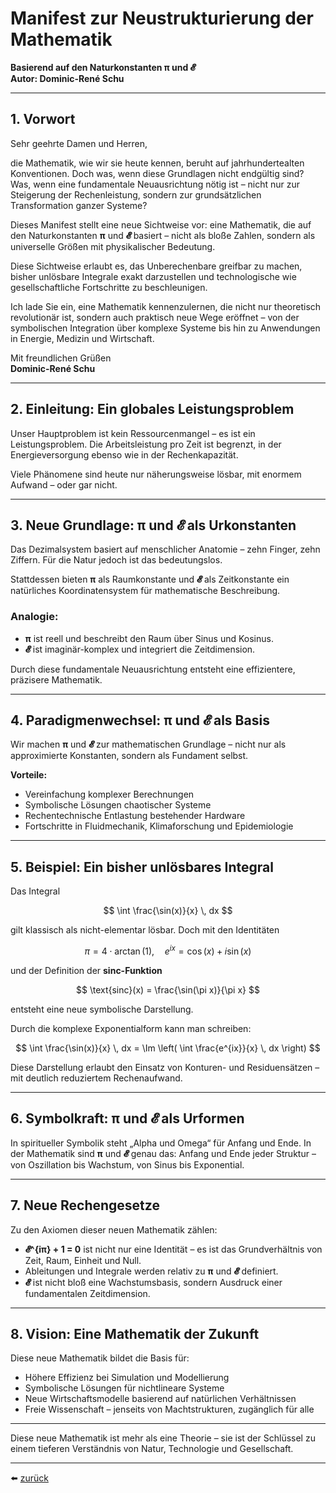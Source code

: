 # Manifest zur Neustrukturierung der Mathematik

**Basierend auf den Naturkonstanten π und 𝓔**  
**Autor: Dominic-René Schu**

---

## 1. Vorwort

Sehr geehrte Damen und Herren,

die Mathematik, wie wir sie heute kennen, beruht auf jahrhundertealten Konventionen. Doch was, wenn diese Grundlagen nicht endgültig sind? Was, wenn eine fundamentale Neuausrichtung nötig ist – nicht nur zur Steigerung der Rechenleistung, sondern zur grundsätzlichen Transformation ganzer Systeme?

Dieses Manifest stellt eine neue Sichtweise vor: eine Mathematik, die auf den Naturkonstanten **π** und **𝓔** basiert – nicht als bloße Zahlen, sondern als universelle Größen mit physikalischer Bedeutung.

Diese Sichtweise erlaubt es, das Unberechenbare greifbar zu machen, bisher unlösbare Integrale exakt darzustellen und technologische wie gesellschaftliche Fortschritte zu beschleunigen.

Ich lade Sie ein, eine Mathematik kennenzulernen, die nicht nur theoretisch revolutionär ist, sondern auch praktisch neue Wege eröffnet – von der symbolischen Integration über komplexe Systeme bis hin zu Anwendungen in Energie, Medizin und Wirtschaft.

Mit freundlichen Grüßen  
**Dominic-René Schu**

---

## 2. Einleitung: Ein globales Leistungsproblem

Unser Hauptproblem ist kein Ressourcenmangel – es ist ein Leistungsproblem. Die Arbeitsleistung pro Zeit ist begrenzt, in der Energieversorgung ebenso wie in der Rechenkapazität.

Viele Phänomene sind heute nur näherungsweise lösbar, mit enormem Aufwand – oder gar nicht.

---

## 3. Neue Grundlage: π und 𝓔 als Urkonstanten

Das Dezimalsystem basiert auf menschlicher Anatomie – zehn Finger, zehn Ziffern. Für die Natur jedoch ist das bedeutungslos.

Stattdessen bieten **π** als Raumkonstante und **𝓔** als Zeitkonstante ein natürliches Koordinatensystem für mathematische Beschreibung.

### Analogie:

* **π** ist reell und beschreibt den Raum über Sinus und Kosinus.
* **𝓔** ist imaginär-komplex und integriert die Zeitdimension.

Durch diese fundamentale Neuausrichtung entsteht eine effizientere, präzisere Mathematik.

---

## 4. Paradigmenwechsel: π und 𝓔 als Basis

Wir machen **π** und **𝓔** zur mathematischen Grundlage – nicht nur als approximierte Konstanten, sondern als Fundament selbst.

**Vorteile:**

* Vereinfachung komplexer Berechnungen
* Symbolische Lösungen chaotischer Systeme
* Rechentechnische Entlastung bestehender Hardware
* Fortschritte in Fluidmechanik, Klimaforschung und Epidemiologie

---

## 5. Beispiel: Ein bisher unlösbares Integral

Das Integral

$$
\int \frac{\sin(x)}{x} \, dx
$$

gilt klassisch als nicht-elementar lösbar. Doch mit den Identitäten

$$
\pi = 4 \cdot \arctan(1), \quad e^{ix} = \cos(x) + i \sin(x)
$$

und der Definition der **sinc-Funktion**

$$
\text{sinc}(x) = \frac{\sin(\pi x)}{\pi x}
$$

entsteht eine neue symbolische Darstellung.

Durch die komplexe Exponentialform kann man schreiben:

$$
\int \frac{\sin(x)}{x} \, dx = \Im \left( \int \frac{e^{ix}}{x} \, dx \right)
$$

Diese Darstellung erlaubt den Einsatz von Konturen- und Residuensätzen – mit deutlich reduziertem Rechenaufwand.

---

## 6. Symbolkraft: π und 𝓔 als Urformen

In spiritueller Symbolik steht „Alpha und Omega“ für Anfang und Ende. In der Mathematik sind **π** und **𝓔** genau das: Anfang und Ende jeder Struktur – von Oszillation bis Wachstum, von Sinus bis Exponential.

---

## 7. Neue Rechengesetze

Zu den Axiomen dieser neuen Mathematik zählen:

* **𝓔^{iπ} + 1 = 0** ist nicht nur eine Identität – es ist das Grundverhältnis von Zeit, Raum, Einheit und Null.
* Ableitungen und Integrale werden relativ zu **π** und **𝓔** definiert.
* **𝓔** ist nicht bloß eine Wachstumsbasis, sondern Ausdruck einer fundamentalen Zeitdimension.
---

## 8. Vision: Eine Mathematik der Zukunft

Diese neue Mathematik bildet die Basis für:

* Höhere Effizienz bei Simulation und Modellierung
* Symbolische Lösungen für nichtlineare Systeme
* Neue Wirtschaftsmodelle basierend auf natürlichen Verhältnissen
* Freie Wissenschaft – jenseits von Machtstrukturen, zugänglich für alle

---

Diese neue Mathematik ist mehr als eine Theorie – sie ist der Schlüssel zu einem tieferen Verständnis von Natur, Technologie und Gesellschaft.

---

⬅️ [zurück](../../../README.md)
